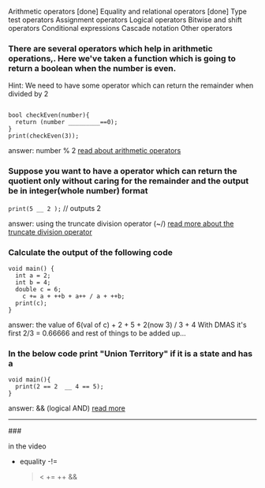 Arithmetic operators [done]
Equality and relational operators [done]
Type test operators
Assignment operators
Logical operators
Bitwise and shift operators
Conditional expressions
Cascade notation
Other operators

### There are several operators which help in arithmetic operations,. Here we've taken a function which is going to return a boolean when the number is even.
Hint: We need to have some operator which can return the remainder when divided by 2

```

bool checkEven(number){
  return (number _________==0);
}
print(checkEven(3));
```
answer: number % 2 [read about arithmetic operators](https://dart.dev/guides/language/language-tour#arithmetic-operators)

### Suppose you want to have a operator which can return the quotient only without caring for the remainder and the output be in integer(whole number) format

`print(5 __ 2 );` // outputs 2

answer: using the truncate division operator (~/) [read more about the truncate division operator](https://api.dart.dev/stable/2.10.4/dart-core/num/operator_truncate_divide.html)

### Calculate the output of the following code

```
void main() {
  int a = 2;
  int b = 4;
  double c = 6;
    c += a + ++b + a++ / a + ++b;
  print(c);
}
```

answer: the value of 6(val of c) + 2 + 5 + 2(now 3) / 3 + 4
With DMAS it's first 2/3 = 0.66666 and rest of things to be added up...




<!-- ### How do you check for any two conditions to return true if both are true

```
void main(){
  print(2 == 2  __ 4 == 4);
}
``` -->

### In the below code print "Union Territory" if it is a state and has a

```
void main(){
  print(2 == 2  __ 4 == 5);
}

```
answer: && (logical AND) [read more](https://dart.dev/guides/language/language-tour#operators)

<hr/>
###

in the video

- equality
  -!=
  > <
  > +=
  > ++
  > &&
